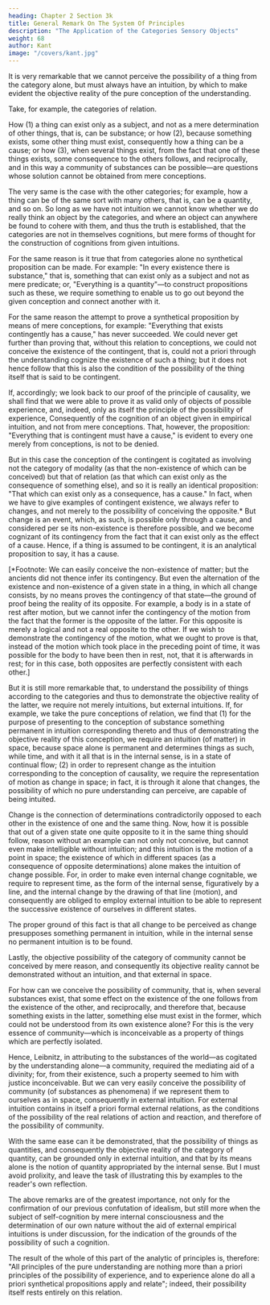 ```yaml
---
heading: Chapter 2 Section 3k
title: General Remark On The System Of Principles
description: "The Application of the Categories Sensory Objects"
weight: 68
author: Kant
image: "/covers/kant.jpg"
---
```



It is very remarkable that we cannot perceive the possibility of a thing from the category alone, but must always have an intuition, by which to make evident the objective reality of the pure conception of the understanding.

Take, for example, the categories of relation.

How (1) a thing can exist only as a subject, and not as a mere determination of other things, that is, can be substance; or how (2), because something exists, some other thing must exist, consequently how a thing can be a cause; or how (3), when several things exist, from the fact that one of these things exists, some consequence to the others follows, and reciprocally, and in this way a community of substances can be possible—are questions whose solution cannot be obtained from mere conceptions. 

The very same is the case with the other categories; for example, how a thing can be of the same sort with many others, that is, can be a quantity, and so on. So long as we have not intuition we cannot know whether we do really think an object by the categories, and where an object can anywhere be found to cohere with them, and thus the truth is established, that the categories are not in themselves cognitions, but mere forms of thought for the construction of cognitions from given intuitions.

For the same reason is it true that from categories alone no synthetical proposition can be made. For example: "In every existence there is substance," that is, something that can exist only as a subject and not as mere predicate; or, "Everything is a quantity"—to construct propositions such as these, we require something to enable us to go out beyond the given conception and connect another with it.

For the same reason the attempt to prove a synthetical proposition by means of mere conceptions, for example: "Everything that exists contingently has a cause," has never succeeded. We could never get further than proving that, without this relation to conceptions, we could not conceive the existence of the contingent, that is, could not a priori through the understanding cognize the existence of such a thing; but it does not hence follow that this is also the condition of the possibility of the thing itself that is said to be contingent. 

If, accordingly; we look back to our proof of the principle of causality, we shall find that we were able to prove it as valid only of objects of possible experience, and, indeed, only as itself the principle of the possibility of experience, Consequently of the cognition of an object given in empirical intuition, and not from mere conceptions. That, however, the proposition: "Everything that is contingent must have a cause," is evident to every one merely from conceptions, is not to be denied. 

But in this case the conception of the contingent is cogitated as involving not the category of modality (as that the non-existence of which can be conceived) but that of relation (as that which can exist only as the consequence of something else), and so it is really an identical proposition: "That which can exist only as a consequence, has a cause." In fact, when we have to give examples of contingent existence, we always refer to changes, and not merely to the possibility of conceiving the opposite.* But change is an event, which, as such, is possible only through a cause, and considered per se its non-existence is therefore possible, and we become cognizant of its contingency from the fact that it can exist only as the effect of a cause. Hence, if a thing is assumed to be contingent, it is an analytical proposition to say, it has a cause.

[*Footnote: We can easily conceive the non-existence of matter; but the ancients did not thence infer its contingency. But even the alternation of the existence and non-existence of a given state in a thing, in which all change consists, by no means proves the contingency of that state—the ground of proof being the reality of its opposite. For example, a body is in a state of rest after motion, but we cannot infer the contingency of the motion from the fact that the former is the opposite of the latter. For this opposite is merely a logical and not a real opposite to the other. If we wish to demonstrate the contingency of the motion, what we ought to prove is that, instead of the motion which took place in the preceding point of time, it was possible for the body to have been then in rest, not, that it is afterwards in rest; for in this case, both opposites are perfectly consistent with each other.]


But it is still more remarkable that, to understand the possibility of things according to the categories and thus to demonstrate the objective reality of the latter, we require not merely intuitions, but external intuitions. If, for example, we take the pure conceptions of relation, we find that (1) for the purpose of presenting to the conception of substance something permanent in intuition corresponding thereto and thus of demonstrating the objective reality of this conception, we require an intuition (of matter) in space, because space alone is permanent and determines things as such, while time, and with it all that is in the internal sense, is in a state of continual flow; (2) in order to represent change as the intuition corresponding to the conception of causality, we require the representation of motion as change in space; in fact, it is through it alone that changes, the possibility of which no pure understanding can perceive, are capable of being intuited.

Change is the connection of determinations contradictorily opposed to each other in the existence of one and the same thing. Now, how it is possible that out of a given state one quite opposite to it in the same thing should follow, reason without an example can not only not conceive, but cannot even make intelligible without intuition; and this intuition is the motion of a point in space; the existence of which in different spaces (as a consequence of opposite determinations) alone makes the intuition of change possible. For, in order to make even internal change cognitable, we require to represent time, as the form of the internal sense, figuratively by a line, and the internal change by the drawing of that line (motion), and consequently are obliged to employ external intuition to be able to represent the successive existence of ourselves in different states. 

The proper ground of this fact is that all change to be perceived as change presupposes something permanent in intuition, while in the internal sense no permanent intuition is to be found. 

Lastly, the objective possibility of the category of community cannot be conceived by mere reason, and consequently its objective reality cannot be demonstrated without an intuition, and that external in space.

For how can we conceive the possibility of community, that is, when several substances exist, that some effect on the existence of the one follows from the existence of the other, and reciprocally, and therefore that, because something exists in the latter, something else must exist in the former, which could not be understood from its own existence alone? For this is the very essence of community—which is inconceivable as a property of things which are perfectly isolated.

Hence, Leibnitz, in attributing to the substances of the world—as cogitated by the understanding alone—a community, required the mediating aid of a divinity; for, from their existence, such a property seemed to him with justice inconceivable. But we can very easily conceive the possibility of community (of substances as phenomena) if we represent them to ourselves as in space, consequently in external intuition. For external intuition contains in itself a priori formal external relations, as the conditions of the possibility of the real relations of action and reaction, and therefore of the possibility of community. 

With the same ease can it be demonstrated, that the possibility of things as quantities, and consequently the objective reality of the category of quantity, can be grounded only in external intuition, and that by its means alone is the notion of quantity appropriated by the internal sense. But I must avoid prolixity, and leave the task of illustrating this by examples to the reader's own reflection.

The above remarks are of the greatest importance, not only for the confirmation of our previous confutation of idealism, but still more when the subject of self-cognition by mere internal consciousness and the determination of our own nature without the aid of external empirical intuitions is under discussion, for the indication of the grounds of the possibility of such a cognition.

The result of the whole of this part of the analytic of principles is, therefore: "All principles of the pure understanding are nothing more than a priori principles of the possibility of experience, and to experience alone do all a priori synthetical propositions apply and relate"; indeed, their possibility itself rests entirely on this relation.
